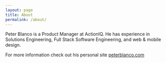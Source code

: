```yaml
---
layout: page
title: About
permalink: /about/
---
```


Peter Blanco is a Product Manager at ActionIQ. He has experience in Solutions Engineering, Full Stack Software Engineering, and web & mobile design. 

For more information check out his personal site [peterblanco.com](http://www.peterblanco.com)